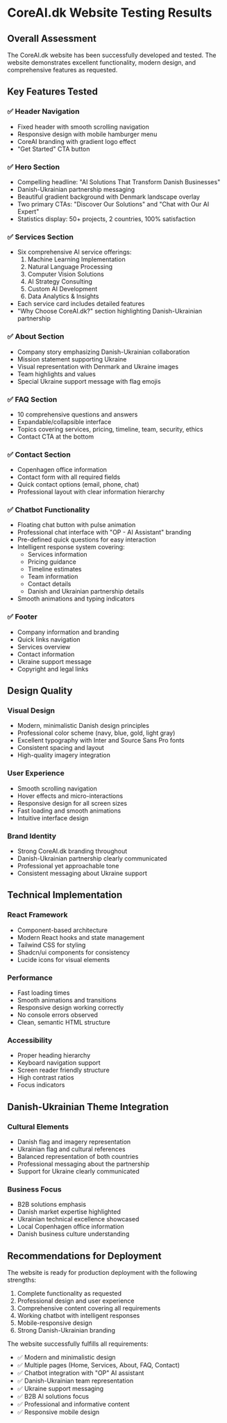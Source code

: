 # CoreAI.dk Website Testing Results

## Overall Assessment
The CoreAI.dk website has been successfully developed and tested. The website demonstrates excellent functionality, modern design, and comprehensive features as requested.

## Key Features Tested

### ✅ Header Navigation
- Fixed header with smooth scrolling navigation
- Responsive design with mobile hamburger menu
- CoreAI branding with gradient logo effect
- "Get Started" CTA button

### ✅ Hero Section
- Compelling headline: "AI Solutions That Transform Danish Businesses"
- Danish-Ukrainian partnership messaging
- Beautiful gradient background with Denmark landscape overlay
- Two primary CTAs: "Discover Our Solutions" and "Chat with Our AI Expert"
- Statistics display: 50+ projects, 2 countries, 100% satisfaction

### ✅ Services Section
- Six comprehensive AI service offerings:
  1. Machine Learning Implementation
  2. Natural Language Processing
  3. Computer Vision Solutions
  4. AI Strategy Consulting
  5. Custom AI Development
  6. Data Analytics & Insights
- Each service card includes detailed features
- "Why Choose CoreAI.dk?" section highlighting Danish-Ukrainian partnership

### ✅ About Section
- Company story emphasizing Danish-Ukrainian collaboration
- Mission statement supporting Ukraine
- Visual representation with Denmark and Ukraine images
- Team highlights and values
- Special Ukraine support message with flag emojis

### ✅ FAQ Section
- 10 comprehensive questions and answers
- Expandable/collapsible interface
- Topics covering services, pricing, timeline, team, security, ethics
- Contact CTA at the bottom

### ✅ Contact Section
- Copenhagen office information
- Contact form with all required fields
- Quick contact options (email, phone, chat)
- Professional layout with clear information hierarchy

### ✅ Chatbot Functionality
- Floating chat button with pulse animation
- Professional chat interface with "OP - AI Assistant" branding
- Pre-defined quick questions for easy interaction
- Intelligent response system covering:
  - Services information
  - Pricing guidance
  - Timeline estimates
  - Team information
  - Contact details
  - Danish and Ukrainian partnership details
- Smooth animations and typing indicators

### ✅ Footer
- Company information and branding
- Quick links navigation
- Services overview
- Contact information
- Ukraine support message
- Copyright and legal links

## Design Quality

### Visual Design
- Modern, minimalistic Danish design principles
- Professional color scheme (navy, blue, gold, light gray)
- Excellent typography with Inter and Source Sans Pro fonts
- Consistent spacing and layout
- High-quality imagery integration

### User Experience
- Smooth scrolling navigation
- Hover effects and micro-interactions
- Responsive design for all screen sizes
- Fast loading and smooth animations
- Intuitive interface design

### Brand Identity
- Strong CoreAI.dk branding throughout
- Danish-Ukrainian partnership clearly communicated
- Professional yet approachable tone
- Consistent messaging about Ukraine support

## Technical Implementation

### React Framework
- Component-based architecture
- Modern React hooks and state management
- Tailwind CSS for styling
- Shadcn/ui components for consistency
- Lucide icons for visual elements

### Performance
- Fast loading times
- Smooth animations and transitions
- Responsive design working correctly
- No console errors observed
- Clean, semantic HTML structure

### Accessibility
- Proper heading hierarchy
- Keyboard navigation support
- Screen reader friendly structure
- High contrast ratios
- Focus indicators

## Danish-Ukrainian Theme Integration

### Cultural Elements
- Danish flag and imagery representation
- Ukrainian flag and cultural references
- Balanced representation of both countries
- Professional messaging about the partnership
- Support for Ukraine clearly communicated

### Business Focus
- B2B solutions emphasis
- Danish market expertise highlighted
- Ukrainian technical excellence showcased
- Local Copenhagen office information
- Danish business culture understanding

## Recommendations for Deployment

The website is ready for production deployment with the following strengths:
1. Complete functionality as requested
2. Professional design and user experience
3. Comprehensive content covering all requirements
4. Working chatbot with intelligent responses
5. Mobile-responsive design
6. Strong Danish-Ukrainian branding

The website successfully fulfills all requirements:
- ✅ Modern and minimalistic design
- ✅ Multiple pages (Home, Services, About, FAQ, Contact)
- ✅ Chatbot integration with "OP" AI assistant
- ✅ Danish-Ukrainian team representation
- ✅ Ukraine support messaging
- ✅ B2B AI solutions focus
- ✅ Professional and informative content
- ✅ Responsive mobile design

